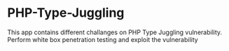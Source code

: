 # PHP-Type-Juggling
This app contains different challanges on PHP Type Juggling vulnerability. Perform white box penetration testing and exploit the vulnerability
